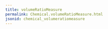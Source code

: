```yaml
---
title: volumeRatioMeasure
permalink: Chemical.volumeRatioMeasure.html
jsonid: chemical_volumeratiomeasure
---
```


